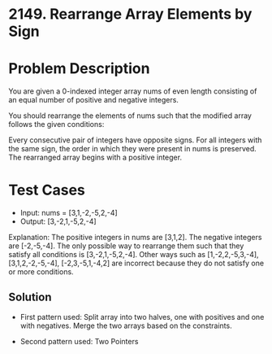 # 2149. Rearrange Array Elements by Sign

# Problem Description 

You are given a 0-indexed integer array nums of even length consisting of an equal number of positive and negative integers.

You should rearrange the elements of nums such that the modified array follows the given conditions:

Every consecutive pair of integers have opposite signs.
For all integers with the same sign, the order in which they were present in nums is preserved.
The rearranged array begins with a positive integer.

# Test Cases
- Input: nums = [3,1,-2,-5,2,-4]
- Output: [3,-2,1,-5,2,-4]

Explanation:
The positive integers in nums are [3,1,2]. The negative integers are [-2,-5,-4].
The only possible way to rearrange them such that they satisfy all conditions is [3,-2,1,-5,2,-4].
Other ways such as [1,-2,2,-5,3,-4], [3,1,2,-2,-5,-4], [-2,3,-5,1,-4,2] are incorrect because they do not satisfy one or more conditions.  

## Solution
- First pattern used: Split array into two halves, one with positives and one with negatives. Merge the two arrays based on the constraints.

- Second pattern used: Two Pointers
